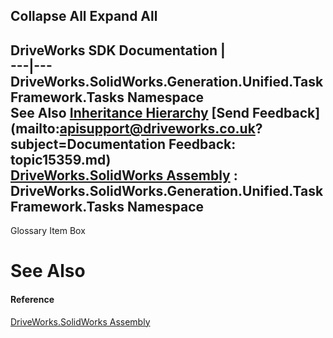 Collapse All Expand All  
---  
DriveWorks SDK Documentation  |   
---|---  
DriveWorks.SolidWorks.Generation.Unified.TaskFramework.Tasks Namespace   
See Also [Inheritance Hierarchy](topic15360.md) [Send Feedback](mailto:apisupport@driveworks.co.uk?subject=Documentation Feedback: topic15359.md)  
[DriveWorks.SolidWorks Assembly](topic13342.md) : DriveWorks.SolidWorks.Generation.Unified.TaskFramework.Tasks Namespace  
---  
  
Glossary Item Box

# See Also

#### Reference

[DriveWorks.SolidWorks Assembly](topic13342.md)


